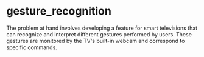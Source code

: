 # gesture_recognition
The problem at hand involves developing a feature for smart televisions that can recognize and interpret  different gestures performed by users. These gestures are monitored by the TV's built-in webcam and  correspond to specific commands. 

